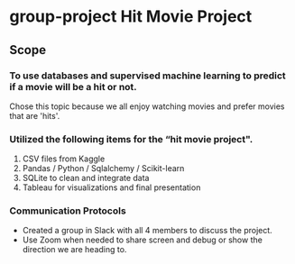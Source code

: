# group-project Hit Movie Project
## Scope
### To use databases and supervised machine learning to predict if a movie will be a hit or not.
Chose this topic because we all enjoy watching movies and prefer movies that are 'hits'.

### Utilized the following items for the “hit movie project".
1.	CSV files from Kaggle 
2.	Pandas / Python / Sqlalchemy / Scikit-learn
3.	SQLite to clean and integrate data
4.	Tableau for visualizations and final presentation

### Communication Protocols
* Created a group in Slack with all 4 members to discuss the project.
* Use Zoom when needed to share screen and debug or show the direction we are heading to.

